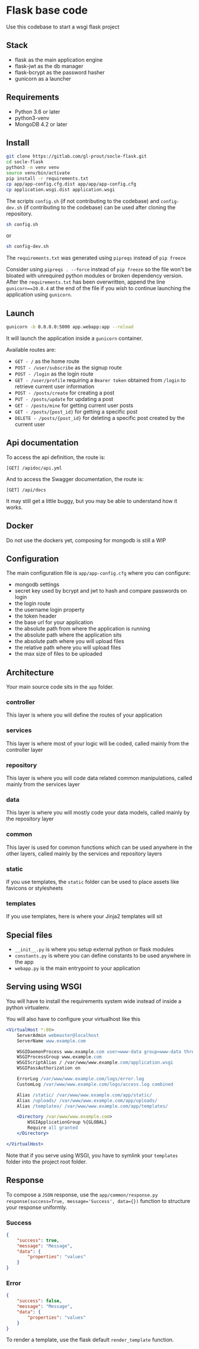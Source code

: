 # Flask base code

Use this codebase to start a wsgi flask project

## Stack

- flask as the main application engine
- flask-jwt as the db manager
- flask-bcrypt as the password hasher
- gunicorn as a launcher

## Requirements

- Python 3.6 or later
- python3-venv
- MongoDB 4.2 or later

## Install

```bash
git clone https://gitlab.com/gl-prout/socle-flask.git
cd socle-flask
python3 -m venv venv
source venv/bin/activate
pip install -r requirements.txt
cp app/app-config.cfg.dist app/app/app-config.cfg
cp application.wsgi.dist application.wsgi
```

The scripts `config.sh` (if not contributing to the codebase) and `config-dev.sh` (if contributing to the codebase) can be used after cloning the repository.

```bash
sh config.sh
```
or
```bash
sh config-dev.sh
```

The `requirements.txt` was generated using `pipreqs` instead of `pip freeze`

Consider using `pipreqs . --force` instead of `pip freeze` so the file won't be bloated with unrequired python modules or broken dependency version. After the `requirements.txt` has been overwritten, append the line `gunicorn==20.0.4` at the end of the file if you wish to continue launching the application using `gunicorn`.

## Launch

```bash
gunicorn -b 0.0.0.0:5000 app.webapp:app --reload
```

It will launch the application inside a `gunicorn` container.

Available routes are:

- `GET - /` as the home route
- `POST - /user/subscribe` as the signup route
- `POST - /login` as the login route
- `GET - /user/profile` requiring a `Bearer token` obtained from `/login` to retrieve current user information
- `POST - /posts/create` for creating a post
- `PUT - /posts/update` for updating a post
- `GET - /posts/mine` for getting current user posts
- `GET - /posts/{post_id}` for getting a specific post
- `DELETE - /posts/{post_id}` for deleting a specific post created by the current user

## Api documentation

To access the api definition, the route is:

```text
[GET] /apidoc/api.yml
```

And to access the Swagger documentation, the route is:

```text
[GET] /api/docs
```

It may still get a little buggy, but you may be able to understand how it works.

## Docker

Do not use the dockers yet, composing for mongodb is still a WIP

## Configuration

The main configuration file is `app/app-config.cfg` where you can configure:

- mongodb settings
- secret key used by bcrypt and jwt to hash and compare passwords on login
- the login route
- the username login property
- the token header
- the base url for your application
- the absolute path from where the application is running
- the absolute path where the application sits
- the absolute path where you will upload files
- the relative path where you will upload files
- the max size of files to be uploaded

## Architecture

Your main source code sits in the `app` folder.

### controller

This layer is where you will define the routes of your application

### services

This layer is where most of your logic will be coded, called mainly from the controller layer

### repository

This layer is where you will code data related common manipulations, called mainly from the services layer

### data

This layer is where you will mostly code your data models, called mainly by the repository layer

### common

This layer is used for common functions which can be used anywhere in the other layers, called mainly by the services and repository layers

### static

If you use templates, the `static` folder can be used to place assets like favicons or stylesheets

### templates

If you use templates, here is where your Jinja2 templates will sit

## Special files

- `__init__.py` is where you setup external python or flask modules
- `constants.py` is where you can define constants to be used anywhere in the app
- `webapp.py` is the main entrypoint to your application

## Serving using WSGI

You will have to install the requirements system wide instead of inside a python virtualenv.

You will also have to configure your virtualhost like this

```apache
<VirtualHost *:80>
    ServerAdmin webmaster@localhost
    ServerName www.example.com

    WSGIDaemonProcess www.example.com user=www-data group=www-data threads=5 processes=2
    WSGIProcessGroup www.example.com
    WSGIScriptAlias / /var/www/www.example.com/application.wsgi
    WSGIPassAuthorization on

    ErrorLog /var/www/www.example.com/logs/error.log
    CustomLog /var/www/www.example.com/logs/access.log combined

    Alias /static/ /var/www/www.example.com/app/static/
    Alias /uploads/ /var/www/www.example.com/app/uploads/
    Alias /templates/ /var/www/www.example.com/app/templates/

    <Directory /var/www/www.example.com>
        WSGIApplicationGroup %{GLOBAL}
        Require all granted
    </Directory>

</VirtualHost>
```

Note that if you serve using WSGI, you have to symlink your `templates` folder into the project root folder.

## Response

To compose a `JSON` response, use the `app/common/response.py` `response(success=True, message='Success', data={})` function to structure your response uniformly.

### Success

```json
{
    "success": true,
    "message": "Message",
    "data": {
        "properties": "values"
    }
}
```

### Error

```json
{
    "success": false,
    "message": "Message",
    "data": {
        "properties": "values"
    }
}
```

To render a template, use the flask default `render_template` function.
